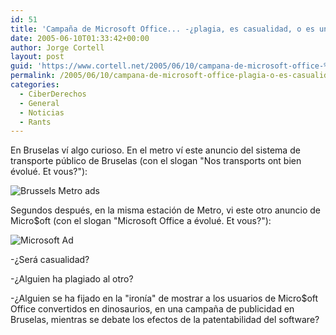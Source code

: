 ```yaml
---
id: 51
title: 'Campaña de Microsoft Office... -¿plagia, es casualidad, o es un presagio?'
date: 2005-06-10T01:33:42+00:00
author: Jorge Cortell
layout: post
guid: 'https://www.cortell.net/2005/06/10/campana-de-microsoft-office-%c2%bfplagia-o-es-casualidad/'
permalink: /2005/06/10/campana-de-microsoft-office-plagia-o-es-casualidad/
categories:
  - CiberDerechos
  - General
  - Noticias
  - Rants
---
```

En Bruselas ví­ algo curioso. En el metro ví­ este anuncio del sistema de transporte público de Bruselas (con el slogan "Nos transports ont bien évolué. Et vous?"):
  
![Brussels Metro ads](https://www.cortell.net/wp-content/images/posts/bruselsmetroad.jpg)
  
Segundos después, en la misma estación de Metro, vi este otro anuncio de Micro$oft (con el slogan "Microsoft Office a évolué. Et vous?"):
  
![Microsoft Ad](https://www.cortell.net/wp-content/images/posts/microsoftad.jpg)
  
-¿Será casualidad?
  
-¿Alguien ha plagiado al otro?
  
-¿Alguien se ha fijado en la "ironí­a" de mostrar a los usuarios de Micro$oft Office convertidos en dinosaurios, en una campaña de publicidad en Bruselas, mientras se debate los efectos de la patentabilidad del software?